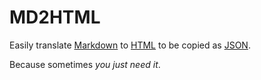 # MD2HTML

Easily translate [Markdown](https://daringfireball.net/projects/markdown/) to [HTML](https://html.spec.whatwg.org/)
to be copied as [JSON](https://www.json.org/json-en.html).

Because sometimes _you just need it_.
